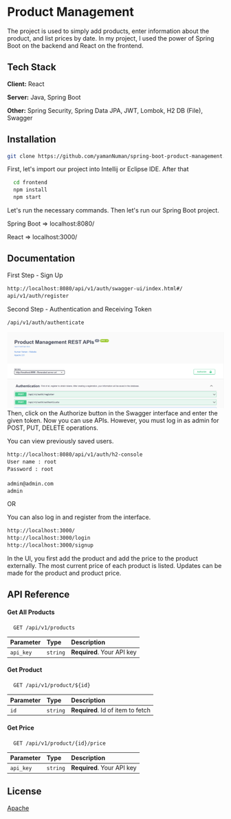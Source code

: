 
# Product Management

The project is used to simply add products, enter information about the product, and list prices by date.
In my project, I used the power of Spring Boot on the backend and React on the frontend.


## Tech Stack

**Client:** React

**Server:** Java, Spring Boot

**Other:** Spring Security, Spring Data JPA, JWT, Lombok, H2 DB (File), Swagger


## Installation

```bash
git clone https://github.com/yamanNuman/spring-boot-product-management.git
```

First, let's import our project into Intellij or Eclipse IDE. After that

```bash
  cd frontend
  npm install
  npm start
```
Let's run the necessary commands. Then let's run our Spring Boot project.

Spring Boot => localhost:8080/

React => localhost:3000/

## Documentation

First Step - Sign Up


```bash
http://localhost:8080/api/v1/auth/swagger-ui/index.html#/
api/v1/auth/register
```
Second Step - Authentication and Receiving Token

```bash
/api/v1/auth/authenticate
```
![Register](images/register.PNG)
Then, click on the Authorize button in the Swagger interface and enter the given token. Now you can use APIs. However, you must log in as admin for POST, PUT, DELETE operations.

You can view previously saved users.

```bash
http://localhost:8080/api/v1/auth/h2-console
User name : root
Password : root

admin@admin.com
admin
```

OR

You can also log in and register from the interface.
```bash
http://localhost:3000/
http://localhost:3000/login
http://localhost:3000/signup
```

In the UI, you first add the product and add the price to the product externally. The most current price of each product is listed. Updates can be made for the product and product price.
## API Reference

#### Get All Products

```http
  GET /api/v1/products
```

| Parameter | Type     | Description                |
| :-------- | :------- | :------------------------- |
| `api_key` | `string` | **Required**. Your API key |

#### Get Product

```http
  GET /api/v1/product/${id}
```

| Parameter | Type     | Description                       |
| :-------- | :------- | :-------------------------------- |
| `id`      | `string` | **Required**. Id of item to fetch |


#### Get Price

```http
  GET /api/v1/product/{id}/price
```

| Parameter | Type     | Description                |
| :-------- | :------- | :------------------------- |
| `api_key` | `string` | **Required**. Your API key |


## License

[Apache](https://www.apache.org/licenses/LICENSE-2.0)

